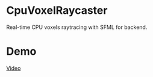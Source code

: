 # CpuVoxelRaycaster

Real-time CPU voxels raytracing with SFML for backend.


# Demo

[Video](https://www.youtube.com/watch?v=qn7QWuU2duo)
